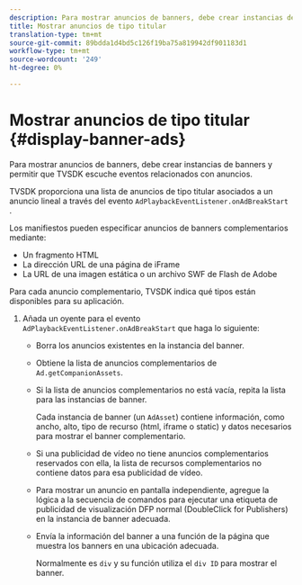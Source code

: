 ```yaml
---
description: Para mostrar anuncios de banners, debe crear instancias de banners y permitir que TVSDK escuche eventos relacionados con anuncios.
title: Mostrar anuncios de tipo titular
translation-type: tm+mt
source-git-commit: 89bdda1d4bd5c126f19ba75a819942df901183d1
workflow-type: tm+mt
source-wordcount: '249'
ht-degree: 0%

---
```



# Mostrar anuncios de tipo titular {#display-banner-ads}

Para mostrar anuncios de banners, debe crear instancias de banners y permitir que TVSDK escuche eventos relacionados con anuncios.

TVSDK proporciona una lista de anuncios de tipo titular asociados a un anuncio lineal a través del evento `AdPlaybackEventListener.onAdBreakStart` .

Los manifiestos pueden especificar anuncios de banners complementarios mediante:

* Un fragmento HTML
* La dirección URL de una página de iFrame
* La URL de una imagen estática o un archivo SWF de Flash de Adobe

Para cada anuncio complementario, TVSDK indica qué tipos están disponibles para su aplicación.

1. Añada un oyente para el evento `AdPlaybackEventListener.onAdBreakStart` que haga lo siguiente:

   * Borra los anuncios existentes en la instancia del banner.
   * Obtiene la lista de anuncios complementarios de `Ad.getCompanionAssets`.
   * Si la lista de anuncios complementarios no está vacía, repita la lista para las instancias de banner.

      Cada instancia de banner (un `AdAsset`) contiene información, como ancho, alto, tipo de recurso (html, iframe o static) y datos necesarios para mostrar el banner complementario.
   * Si una publicidad de vídeo no tiene anuncios complementarios reservados con ella, la lista de recursos complementarios no contiene datos para esa publicidad de vídeo.
   * Para mostrar un anuncio en pantalla independiente, agregue la lógica a la secuencia de comandos para ejecutar una etiqueta de publicidad de visualización DFP normal (DoubleClick for Publishers) en la instancia de banner adecuada.
   * Envía la información del banner a una función de la página que muestra los banners en una ubicación adecuada.

      Normalmente es `div` y su función utiliza el `div ID` para mostrar el banner.

